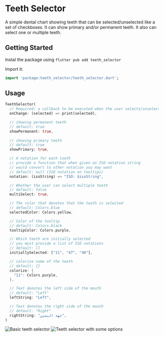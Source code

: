# Teeth Selector

A simple dental chart showing teeth that can be selected/unselected like a set of checkboxes. It can show primary and/or permanent teeth. It also can select one or multiple teeth.

## Getting Started

Instal the package using `flutter pub add teeth_selector`

Import it:

```dart
import 'package:teeth_selector/teeth_selector.dart';
```

## Usage

```dart
TeethSelector(
  // Required: a callback to be executed when the user selects/unselects a tooth
  onChange: (selected) => print(selected),

  // showing permanent teeth
  // default: true
  showPermanent: true,
  
  // showing primary teeth
  // default: true
  showPrimary: true,

  // A notation for each tooth
  // provide a function that when given an ISO notation string
  // would convert to other notation you may want
  // default: null (ISO notation on tooltips)
  notation: (isoString) => "ISO: $isoString",

  // Whether the user can select multiple teeth
  // default: false
  multiSelect: true,

  // The color that denotes that the tooth is selected
  // default: Colors.blue
  selectedColor: Colors.yellow,

  // Color of the tooltip
  // default: Colors.black
  tooltipColor: Colors.purple,

  // Which teeth are initially selected
  // you must provide a list of ISO notations
  // default: []
  initiallySelected: ["11", "47", "48"],

  // colorize some of the teeth
  // default: {}
  colorize: {
    "11": Colors.purple,
  },

  // Text denotes the left side of the mouth
  // default: "Left"
  leftString: "Left",

  // Text denotes the right side of the mouth
  // default: "Right"
  rightString: "جهة اليمين",
)
```

![Basic teeth selector](https://media.giphy.com/media/hsyt37quslXsBiXPch/giphy.gif)
![Teeth selector with some options](https://media.giphy.com/media/lwaapkEZp5jZKhjV5e/giphy.gif)